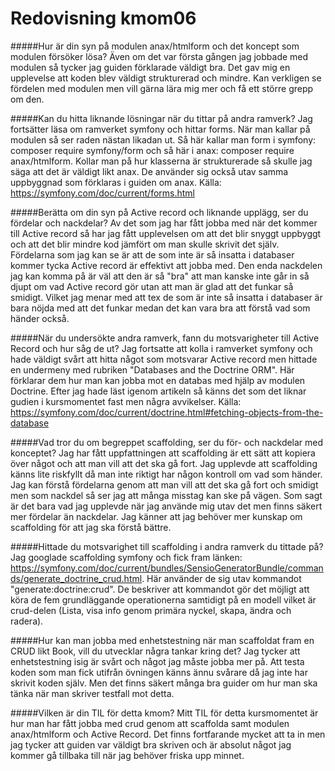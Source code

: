 ---
---
Redovisning kmom06
=========================
#####Hur är din syn på modulen anax/htmlform och det koncept som modulen försöker lösa?
Även om det var första gången jag jobbade med modulen så tycker jag guiden förklarade väldigt bra. Det gav mig en upplevelse att koden blev väldigt strukturerad och mindre.
Kan verkligen se fördelen med modulen men vill gärna lära mig mer och få ett större grepp om den.

#####Kan du hitta liknande lösningar när du tittar på andra ramverk?
Jag fortsätter läsa om ramverket symfony och hittar forms. När man kallar på modulen så ser raden nästan likadan ut. Så här kallar man form i symfony: composer require symfony/form och så här i anax: composer require anax/htmlform. Kollar man på hur klasserna är strukturerade så skulle jag säga att det är väldigt likt anax. De använder sig också utav samma uppbyggnad som förklaras i guiden om anax.
Källa: https://symfony.com/doc/current/forms.html

#####Berätta om din syn på Active record och liknande upplägg, ser du fördelar och nackdelar?
Av det som jag har fått jobba med när det kommer till Active record så har jag fått upplevelsen om att det blir snyggt uppbyggt och att det blir mindre kod jämfört om man skulle skrivit det själv.
Fördelarna som jag kan se är att de som inte är så insatta i databaser kommer tycka Active record är effektivt att jobba med.
Den enda nackdelen jag kan komma på är väl att den är så "bra" att man kanske inte går in så djupt om vad Active record gör utan att man är glad att det funkar så smidigt. Vilket jag menar med att tex de som är inte så insatta i databaser är bara nöjda med att det funkar medan det kan vara bra att förstå vad som händer också.

#####När du undersökte andra ramverk, fann du motsvarigheter till Active Record och hur såg de ut?
Jag fortsatte att kolla i ramverket symfony och hade väldigt svårt att hitta något som motsvarar Active record men hittade en undermeny med rubriken "Databases and the Doctrine ORM". Här förklarar dem hur man kan jobba mot en databas med hjälp av modulen Doctrine. Efter jag hade läst igenom artikeln så känns det som det liknar gudien i kursmomentet fast men några avvikelser. Källa: https://symfony.com/doc/current/doctrine.html#fetching-objects-from-the-database

#####Vad tror du om begreppet scaffolding, ser du för- och nackdelar med konceptet?
Jag har fått uppfattningen att scaffolding är ett sätt att kopiera över något och att man vill att det ska gå fort. Jag upplevde att scaffolding känns lite riskfyllt då man inte riktigt har någon kontroll om vad som händer. Jag kan förstå fördelarna genom att man vill att det ska gå fort och smidigt men som nackdel så ser jag att många misstag kan ske på vägen. Som sagt är det bara vad jag upplevde när jag använde mig utav det men finns säkert mer fördelar än nackdelar. Jag känner att jag behöver mer kunskap om scaffolding för att jag ska förstå bättre.

#####Hittade du motsvarighet till scaffolding i andra ramverk du tittade på?
Jag googlade scaffolding symfony och fick fram länken: https://symfony.com/doc/current/bundles/SensioGeneratorBundle/commands/generate_doctrine_crud.html. Här använder de sig utav kommandot "generate:doctrine:crud". De beskriver att kommandot gör det möjligt att köra de fem grundläggande operationerna samtidigt på en modell vilket är crud-delen (Lista, visa info genom primära nyckel, skapa, ändra och radera).

#####Hur kan man jobba med enhetstestning när man scaffoldat fram en CRUD likt Book, vill du utvecklar några tankar kring det?
Jag tycker att enhetstestning isig är svårt och något jag måste jobba mer på. Att testa koden som man fick utifrån övningen känns ännu svårare då jag inte har skrivit koden själv. Men det finns säkert många bra guider om hur man ska tänka när man skriver testfall mot detta.

#####Vilken är din TIL för detta kmom?
Mitt TIL för detta kursmomentet är hur man har fått jobba med crud genom att scaffolda samt modulen anax/htmlform och Active Record. Det finns fortfarande mycket att ta in men jag tycker att guiden var väldigt bra skriven och är absolut något jag kommer gå tillbaka till när jag behöver friska upp minnet.
